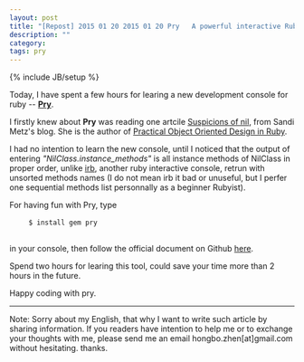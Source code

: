 ```yaml
---
layout: post
title: "[Repost] 2015 01 20 2015 01 20 Pry   A powerful interactive Ruby console"
description: ""
category:
tags: pry
---
```

{% include JB/setup %}

<p>
  Today, I have spent a few hours for learing a new development console for ruby -- <a href="https://github.com/pry/pry"><b>Pry</b></a>.
</p>

<p>
  I firstly knew about <b>Pry</b> was reading one artcile <a href="http://www.sandimetz.com/blog/2014/12/19/suspicions-of-nil">Suspicions of nil</a>, from Sandi Metz's blog. She is the author of <a href="http://www.amazon.com/Practical-Object-Oriented-Design-Ruby-Addison-Wesley/dp/0321721330/ref=tmm_pap_title_0">Practical Object Oriented Design in Ruby</a>.
</p>

<p>
  I had no intention to learn the new console, until I noticed that the output of entering <i>"NilClass.instance_methods"</i> is all instance methods of NilClass in proper order, unlike <a href="http://en.wikipedia.org/wiki/Interactive_Ruby_Shell">irb</a>, another ruby interactive console, retrun with unsorted methods names (I do not mean irb it bad or unuseful, but I perfer one sequential methods list personnally as a beginner Rubyist).
</p>

<p>
  For having fun with Pry, type
  <pre>
    <code>$ install gem pry</code>
  </pre>
  in your console, then follow the official document on Github <a href="https://github.com/pry/pry/wiki">here</a>.
</p>

<p>
  Spend two hours for learing this tool, could save your time more than 2 hours in the future.
</p>

<p>
  Happy coding with pry.
</p>

<hr/>
<p>
  Note: Sorry about my English, that why I want to write such article by sharing information. If you readers have intention to help me or to exchange your thoughts with me, please send me an email hongbo.zhen[at]gmail.com without hesitating. thanks.
</p>

